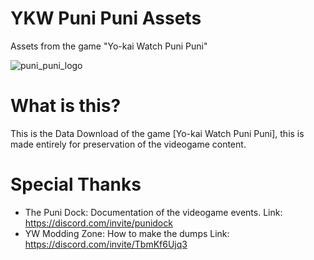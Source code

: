 # YKW Puni Puni Assets
Assets from the game "Yo-kai Watch Puni Puni"

![puni_puni_logo](https://github.com/user-attachments/assets/f057bc63-9683-4559-aa6f-306b167253dc)

# What is this?
This is the Data Download of the game [Yo-kai Watch Puni Puni], this is made entirely for preservation of the videogame content.

# Special Thanks
- The Puni Dock: Documentation of the videogame events.
  Link: https://discord.com/invite/punidock
- YW Modding Zone: How to make the dumps
  Link: https://discord.com/invite/TbmKf6Ujq3

